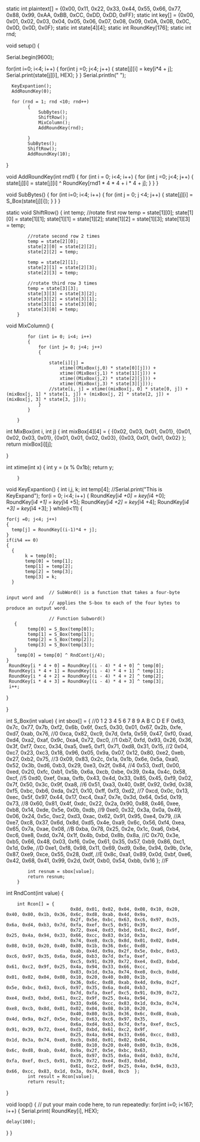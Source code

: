 

static int plaintext[] = {0x00, 0x11, 0x22, 0x33, 0x44, 0x55, 0x66, 0x77, 0x88, 0x99, 0xAA, 0xBB, 0xCC, 0xDD, 0xDD, 0xFF};
static int key[] = {0x00, 0x01, 0x02, 0x03, 0x04, 0x05, 0x06, 0x07, 0x08, 0x09, 0x0A, 0x0B, 0x0C, 0x0D, 0x0D, 0x0F};
static int state[4][4];
static int RoundKey[176];
static int rnd;

void setup() 
{

Serial.begin(9600);


  for(int i=0; i<4; i++)
    {
        for(int j =0; j<4; j++)
          {
            state[j][i] = key[i*4 + j];
            Serial.print(state[j][i], HEX);
          }
    }
      Serial.println(" ");
      
      KeyExpantion();
      AddRoundKey(0);

      for (rnd = 1; rnd <10; rnd++)
            {
                SubBytes();
                ShiftRow();
                MixColumn();
                AddRoundKey(rnd);
                
            }
            SubBytes();
            ShiftRow();
            AddRoundKey(10);
}



void AddRoundKey(int rnd1)
        {
            for (int i = 0; i<4; i++)
            {
                for (int j =0; j<4; j++)
                {
                    state[j][i] = state[j][i] ^ RoundKey[rnd1 * 4 * 4 + i * 4 + j];
                }
            }
        }


void SubBytes()
        {
            for (int i=0; i<4; i++)
            {
                for (int j = 0; j <4; j++)
                {
                    state[j][i] = S_Box(state[j][i]);
                }
            }
        }



static void ShiftRow()
        {
            int temp;
            //rotate first row
            temp = state[1][0];
            state[1][0] = state[1][1];
            state[1][1] = state[1][2];
            state[1][2] = state[1][3];
            state[1][3] = temp;

            //rotate second row 2 times
            temp = state[2][0];
            state[2][0] = state[2][2];
            state[2][2] = temp;

            temp = state[2][1];
            state[2][1] = state[2][3];
            state[2][3] = temp;

            //rotate third row 3 times
            temp = state[3][3];
            state[3][3] = state[3][2];
            state[3][2] = state[3][1];
            state[3][1] = state[3][0];
            state[3][0] = temp;
        }


void MixColumn()
        {
          
                
            for (int i= 0; i<4; i++)
            {
                for (int j= 0; j<4; j++)
                {

                    state[i][j] =
                        xtime((MixBox(j,0) * state[0][j])) +
                        xtime((MixBox(j,1) * state[1][j])) +
                        xtime((MixBox(j,2) * state[2][j])) +
                        xtime((MixBox(j,3) * state[3][j]));
                    //state[i, j] = xtime((mixBox[j, 0] * state[0, j]) + (mixBox[j, 1] * state[1, j]) + (mixBox[j, 2] * state[2, j]) + (mixBox[j, 3] * state[3, j]));
                }
            }

        }
 
int MixBox(int i, int j)
{
  int mixBox[4][4] =
                {
                     {0x02, 0x03, 0x01, 0x01},
                     {0x01, 0x02, 0x03, 0x01},
                     {0x01, 0x01, 0x02, 0x03},
                     {0x03, 0x01, 0x01, 0x02}
                }; 
  return mixBox[i][j];
  
  
}



int xtime(int x)
        {
            int y = (x % 0x1b);
            return y;

        }


void KeyExpantion()
{
  int i,j, k;
  int temp[4];
  //Serial.print("This is KeyExpand");
  for(i = 0; i<4; i++)
  {
    RoundKey[i*4 +0] = key[i*4 +0];
    RoundKey[i*4 +1] = key[i*4 +5];
    RoundKey[i*4 +2] = key[i*4 +4];
    RoundKey[i*4 +3] = key[i*4 +3];
  }
  while(i<11)
  {
    
    for(j =0; j<4; j++)
    {
      temp[j] = RoundKey[(i-1)*4 + j];  
    }
    if(i%4 == 0)
    {
      {
           k = temp[0];
           temp[0] = temp[1];
           temp[1] = temp[2];
           temp[2] = temp[3];
           temp[3] = k;
      }

                    // SubWord() is a function that takes a four-byte input word and 
                    // applies the S-box to each of the four bytes to produce an output word.

                    // Function Subword()
       {
            temp[0] = S_Box(temp[0]);
            temp[1] = S_Box(temp[1]);
            temp[2] = S_Box(temp[2]);
            temp[3] = S_Box(temp[3]);
       }
        temp[0] = temp[0] ^ RndCont(j/4);
    }
     RoundKey[i * 4 + 0] = RoundKey[(i - 4) * 4 + 0] ^ temp[0];
     RoundKey[i * 4 + 1] = RoundKey[(i - 4) * 4 + 1] ^ temp[1];
     RoundKey[i * 4 + 2] = RoundKey[(i - 4) * 4 + 2] ^ temp[2];
     RoundKey[i * 4 + 3] = RoundKey[(i - 4) * 4 + 3] ^ temp[3];
     i++;
  }
  
  
}


int S_Box(int value)
        {
            int sbox[] =  {
                          //0     1    2      3     4    5     6     7      8    9     A      B    C     D     E     F
                          0x63, 0x7c, 0x77, 0x7b, 0xf2, 0x6b, 0x6f, 0xc5, 0x30, 0x01, 0x67, 0x2b, 0xfe, 0xd7, 0xab, 0x76, //0
                          0xca, 0x82, 0xc9, 0x7d, 0xfa, 0x59, 0x47, 0xf0, 0xad, 0xd4, 0xa2, 0xaf, 0x9c, 0xa4, 0x72, 0xc0, //1
                          0xb7, 0xfd, 0x93, 0x26, 0x36, 0x3f, 0xf7, 0xcc, 0x34, 0xa5, 0xe5, 0xf1, 0x71, 0xd8, 0x31, 0x15, //2
                          0x04, 0xc7, 0x23, 0xc3, 0x18, 0x96, 0x05, 0x9a, 0x07, 0x12, 0x80, 0xe2, 0xeb, 0x27, 0xb2, 0x75, //3
                          0x09, 0x83, 0x2c, 0x1a, 0x1b, 0x6e, 0x5a, 0xa0, 0x52, 0x3b, 0xd6, 0xb3, 0x29, 0xe3, 0x2f, 0x84, //4
                          0x53, 0xd1, 0x00, 0xed, 0x20, 0xfc, 0xb1, 0x5b, 0x6a, 0xcb, 0xbe, 0x39, 0x4a, 0x4c, 0x58, 0xcf, //5
                          0xd0, 0xef, 0xaa, 0xfb, 0x43, 0x4d, 0x33, 0x85, 0x45, 0xf9, 0x02, 0x7f, 0x50, 0x3c, 0x9f, 0xa8, //6
                          0x51, 0xa3, 0x40, 0x8f, 0x92, 0x9d, 0x38, 0xf5, 0xbc, 0xb6, 0xda, 0x21, 0x10, 0xff, 0xf3, 0xd2, //7
                          0xcd, 0x0c, 0x13, 0xec, 0x5f, 0x97, 0x44, 0x17, 0xc4, 0xa7, 0x7e, 0x3d, 0x64, 0x5d, 0x19, 0x73, //8
                          0x60, 0x81, 0x4f, 0xdc, 0x22, 0x2a, 0x90, 0x88, 0x46, 0xee, 0xb8, 0x14, 0xde, 0x5e, 0x0b, 0xdb, //9
                          0xe0, 0x32, 0x3a, 0x0a, 0x49, 0x06, 0x24, 0x5c, 0xc2, 0xd3, 0xac, 0x62, 0x91, 0x95, 0xe4, 0x79, //A
                          0xe7, 0xc8, 0x37, 0x6d, 0x8d, 0xd5, 0x4e, 0xa9, 0x6c, 0x56, 0xf4, 0xea, 0x65, 0x7a, 0xae, 0x08, //B
                          0xba, 0x78, 0x25, 0x2e, 0x1c, 0xa6, 0xb4, 0xc6, 0xe8, 0xdd, 0x74, 0x1f, 0x4b, 0xbd, 0x8b, 0x8a, //C
                          0x70, 0x3e, 0xb5, 0x66, 0x48, 0x03, 0xf6, 0x0e, 0x61, 0x35, 0x57, 0xb9, 0x86, 0xc1, 0x1d, 0x9e, //D
                          0xe1, 0xf8, 0x98, 0x11, 0x69, 0xd9, 0x8e, 0x94, 0x9b, 0x1e, 0x87, 0xe9, 0xce, 0x55, 0x28, 0xdf, //E
                          0x8c, 0xa1, 0x89, 0x0d, 0xbf, 0xe6, 0x42, 0x68, 0x41, 0x99, 0x2d, 0x0f, 0xb0, 0x54, 0xbb, 0x16 }; //F

            int resnum = sbox[value];
            return resnum;
        }

int RndCont(int value)
        {

        int Rcon[] = {
                            0x8d, 0x01, 0x02, 0x04, 0x08, 0x10, 0x20, 0x40, 0x80, 0x1b, 0x36, 0x6c, 0xd8, 0xab, 0x4d, 0x9a,
                            0x2f, 0x5e, 0xbc, 0x63, 0xc6, 0x97, 0x35, 0x6a, 0xd4, 0xb3, 0x7d, 0xfa, 0xef, 0xc5, 0x91, 0x39,
                            0x72, 0xe4, 0xd3, 0xbd, 0x61, 0xc2, 0x9f, 0x25, 0x4a, 0x94, 0x33, 0x66, 0xcc, 0x83, 0x1d, 0x3a,
                            0x74, 0xe8, 0xcb, 0x8d, 0x01, 0x02, 0x04, 0x08, 0x10, 0x20, 0x40, 0x80, 0x1b, 0x36, 0x6c, 0xd8,
                            0xab, 0x4d, 0x9a, 0x2f, 0x5e, 0xbc, 0x63, 0xc6, 0x97, 0x35, 0x6a, 0xd4, 0xb3, 0x7d, 0xfa, 0xef,
                            0xc5, 0x91, 0x39, 0x72, 0xe4, 0xd3, 0xbd, 0x61, 0xc2, 0x9f, 0x25, 0x4a, 0x94, 0x33, 0x66, 0xcc,
                            0x83, 0x1d, 0x3a, 0x74, 0xe8, 0xcb, 0x8d, 0x01, 0x02, 0x04, 0x08, 0x10, 0x20, 0x40, 0x80, 0x1b,
                            0x36, 0x6c, 0xd8, 0xab, 0x4d, 0x9a, 0x2f, 0x5e, 0xbc, 0x63, 0xc6, 0x97, 0x35, 0x6a, 0xd4, 0xb3,
                            0x7d, 0xfa, 0xef, 0xc5, 0x91, 0x39, 0x72, 0xe4, 0xd3, 0xbd, 0x61, 0xc2, 0x9f, 0x25, 0x4a, 0x94,
                            0x33, 0x66, 0xcc, 0x83, 0x1d, 0x3a, 0x74, 0xe8, 0xcb, 0x8d, 0x01, 0x02, 0x04, 0x08, 0x10, 0x20,
                            0x40, 0x80, 0x1b, 0x36, 0x6c, 0xd8, 0xab, 0x4d, 0x9a, 0x2f, 0x5e, 0xbc, 0x63, 0xc6, 0x97, 0x35,
                            0x6a, 0xd4, 0xb3, 0x7d, 0xfa, 0xef, 0xc5, 0x91, 0x39, 0x72, 0xe4, 0xd3, 0xbd, 0x61, 0xc2, 0x9f,
                            0x25, 0x4a, 0x94, 0x33, 0x66, 0xcc, 0x83, 0x1d, 0x3a, 0x74, 0xe8, 0xcb, 0x8d, 0x01, 0x02, 0x04,
                            0x08, 0x10, 0x20, 0x40, 0x80, 0x1b, 0x36, 0x6c, 0xd8, 0xab, 0x4d, 0x9a, 0x2f, 0x5e, 0xbc, 0x63,
                            0xc6, 0x97, 0x35, 0x6a, 0xd4, 0xb3, 0x7d, 0xfa, 0xef, 0xc5, 0x91, 0x39, 0x72, 0xe4, 0xd3, 0xbd,
                            0x61, 0xc2, 0x9f, 0x25, 0x4a, 0x94, 0x33, 0x66, 0xcc, 0x83, 0x1d, 0x3a, 0x74, 0xe8, 0xcb  };
            int result = Rcon[value];
            return result;
  }


void loop() 
{
  // put your main code here, to run repeatedly:
  for(int i=0; i<167; i++)
  {
    Serial.print( RoundKey[i], HEX);
    
    delay(100);
    
  }
}
